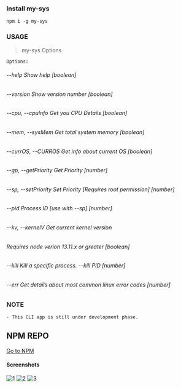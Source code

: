 ### Install my-sys
    
    npm i -g my-sys
  
### USAGE
> my-sys Options
    
    Options:
######  --help               Show help                                       [boolean]
######  --version            Show version number                             [boolean]
######  --cpu, --cpuInfo     Get you CPU Details                             [boolean]
######  --mem, --sysMem      Get total system memory                         [boolean]
######  --currOS, --CURROS   Get info about current OS                       [boolean]
######  --gp, --getPriority  Get Priority                                     [number]
######  --sp, --setPriority  Set Priority [Requires root permission]          [number]
######  --pid                Process ID [use with --sp]                       [number]
######  --kv, --kernelV      Get current kernel version
######                       Requires node verion 13.11.x or greater         [boolean]
######  --kill               Kill a specific process. --kill PID            [number]
######  --err                Get details about most common linux error codes  [number]

### NOTE 
    - This CLI app is still under development phase.
## NPM REPO
   [Go to NPM](https://www.npmjs.com/package/my-sys)
#### Screenshots
![1](https://github.com/anurag0608/my-sys-CLI/blob/master/ss/1.png)
![2](https://github.com/anurag0608/my-sys-CLI/blob/master/ss/2.png)
![3](https://github.com/anurag0608/my-sys-CLI/blob/master/ss/3.png)
